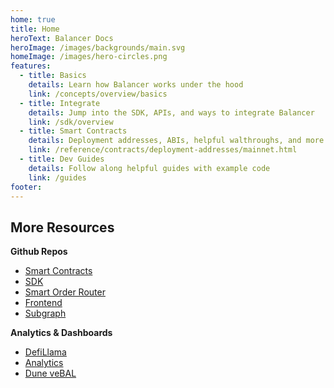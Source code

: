 ```yaml
---
home: true
title: Home
heroText: Balancer Docs
heroImage: /images/backgrounds/main.svg
homeImage: /images/hero-circles.png
features:
  - title: Basics
    details: Learn how Balancer works under the hood
    link: /concepts/overview/basics
  - title: Integrate
    details: Jump into the SDK, APIs, and ways to integrate Balancer
    link: /sdk/overview
  - title: Smart Contracts
    details: Deployment addresses, ABIs, helpful walthroughs, and more
    link: /reference/contracts/deployment-addresses/mainnet.html
  - title: Dev Guides
    details: Follow along helpful guides with example code
    link: /guides
footer:
---
```


## More Resources

**Github Repos**

- [Smart Contracts](https://github.com/balancer-labs/balancer-v2-monorepo)
- [SDK](https://github.com/balancer-labs/balancer-sdk)
- [Smart Order Router](https://github.com/balancer-labs/balancer-sor)
- [Frontend](https://github.com/balancer-labs/frontend-v2)
- [Subgraph](https://github.com/balancer-labs/balancer-subgraph-v2)

**Analytics & Dashboards**

- [DefiLlama](https://defillama.com/protocol/balancer)
- [Analytics](https://balancer.defilytica.com/)
- [Dune veBAL](https://dune.com/balancerlabs/veBAL)
